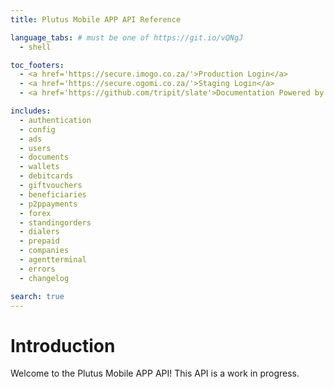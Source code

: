 ```yaml
---
title: Plutus Mobile APP API Reference

language_tabs: # must be one of https://git.io/vQNgJ
  - shell

toc_footers:
  - <a href='https://secure.imogo.co.za/'>Production Login</a>
  - <a href='https://secure.ogomi.co.za/'>Staging Login</a>
  - <a href='https://github.com/tripit/slate'>Documentation Powered by Slate</a>

includes:
  - authentication
  - config
  - ads
  - users
  - documents
  - wallets
  - debitcards
  - giftvouchers
  - beneficiaries
  - p2ppayments
  - forex
  - standingorders
  - dialers
  - prepaid
  - companies
  - agentterminal
  - errors
  - changelog

search: true
---
```


# Introduction

Welcome to the Plutus Mobile APP API!  This API is a work in progress.
